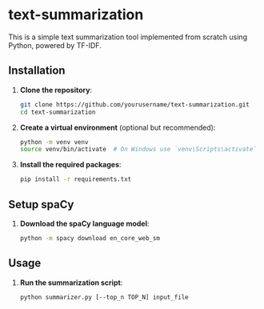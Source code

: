 # text-summarization

This is a simple text summarization tool implemented from scratch using Python, powered by TF-IDF.

## Installation

1. **Clone the repository**:
    ```sh
    git clone https://github.com/yourusername/text-summarization.git
    cd text-summarization
    ```

2. **Create a virtual environment** (optional but recommended):
    ```sh
    python -m venv venv
    source venv/bin/activate  # On Windows use `venv\Scripts\activate`
    ```

3. **Install the required packages**:
    ```sh
    pip install -r requirements.txt
    ```

## Setup spaCy

1. **Download the spaCy language model**:
    ```sh
    python -m spacy download en_core_web_sm
    ```

## Usage

1. **Run the summarization script**:
    ```sh
    python summarizer.py [--top_n TOP_N] input_file
    ```
